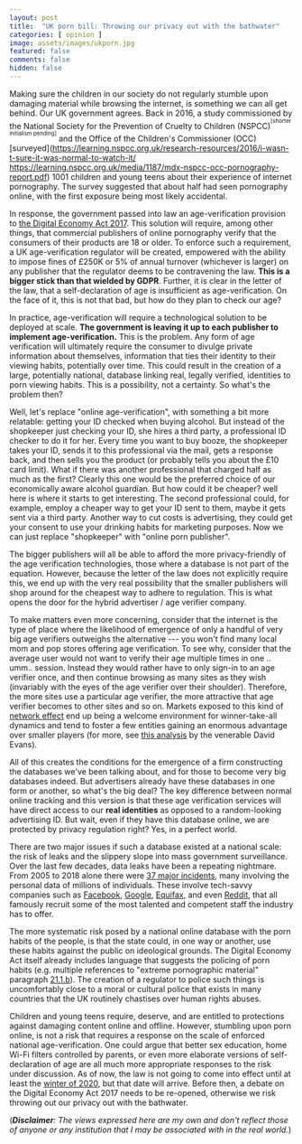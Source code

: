```yaml
---
layout: post
title:  "UK porn bill: Throwing our privacy out with the bathwater"
categories: [ opinion ]
image: assets/images/ukporn.jpg
featured: false
comments: false
hidden: false
---
```


Making sure the children in our society do not regularly stumble upon damaging material while browsing the internet, is something we can all get behind. Our UK government agrees. Back in 2016, a study commissioned by the National Society for the Prevention of Cruelty to Children (NSPCC)<sup><sup>[shorter initialism pending]</sup></sup> and the Office of the Children's Commissioner (OCC) [surveyed](https://learning.nspcc.org.uk/research-resources/2016/i-wasn-t-sure-it-was-normal-to-watch-it/ 
https://learning.nspcc.org.uk/media/1187/mdx-nspcc-occ-pornography-report.pdf) 1001 children and young teens about their experience of internet pornography. The survey suggested that about half had seen pornography online, with the first exposure being most likely accidental.


In response, the government passed into law an age-verification provision to [the Digital Economy Act 2017](http://www.legislation.gov.uk/ukpga/2017/30/part/3/enacted). This solution will require, among other things, that commercial publishers of online pornography verify that the consumers of their products are 18 or older. To enforce such a requirement, a UK age-verification regulator will be created, empowered with the ability to impose fines of £250K or 5% of annual turnover (whichever is larger) on any publisher that the regulator deems to be contravening the law. **This is a bigger stick than that wielded by GDPR**. Further, it is clear in the letter of the law, that a self-declaration of age is insufficient as age-verification. On the face of it, this is not that bad, but how do they plan to check our age?


In practice, age-verification will require a technological solution to be deployed at scale. **The government is leaving it up to each publisher to implement age-verification.** This is the problem. Any form of age verification will ultimately require the consumer to divulge private information about themselves, information that ties their identity to their viewing habits, potentially over time. This could result in the creation of a large, potentially national, database linking real, legally verified, identities to porn viewing habits. This is a possibility, not a certainty. So what's the problem then?

Well, let's replace "online age-verification", with something a bit more relatable: getting your ID checked when buying alcohol. But instead of the shopkeeper just checking your ID, she hires a third party, a professional ID checker to do it for her. Every time you want to buy booze, the shopkeeper takes your ID, sends it to this professional via the mail, gets a response back, and then sells you the product (or probably tells you about the £10 card limit). What if there was another professional that charged half as much as the first? Clearly this one would be the preferred choice of our economically aware alcohol guardian. But how could it be cheaper? well here is where it starts to get interesting. The second professional could, for example, employ a cheaper way to get your ID sent to them, maybe it gets sent via a third party. Another way to cut costs is advertising, they could get your consent to use your drinking habits for marketing purposes. Now we can just replace "shopkeeper" with "online porn publisher". 

The bigger publishers will all be able to afford the more privacy-friendly of the age verification technologies, those where a database is not part of the equation. However, because the letter of the law does not explicitly require this, we end up with the very real possibility that the smaller publishers will shop around for the cheapest way to adhere to regulation. This is what opens the door for the hybrid advertiser / age verifier company. 

To make matters even more concerning, consider that the internet is the type of place where the likelihood of emergence of only a handful of very big age verifiers outweighs the alternative --- you won't find many local mom and pop stores offering age verification. To see why, consider that the average user would not want to verify their age multiple times in one .. umm.. session. Instead they would rather have to only sign-in to an age verifier once, and then continue browsing as many sites as they wish (invariably with the eyes of the age verifier over their shoulder). Therefore, the more sites use a particular age verifier, the more attractive that age verifier becomes to other sites and so on. Markets exposed to this kind of [network effect](https://en.wikipedia.org/wiki/Network_effect) end up being a welcome environment for winner-take-all dynamics and tend to foster a few entities gaining an enormous advantage over smaller players (for more, see [this analysis](http://mitsloan.mit.edu/shared/ods/documents/?DocumentID=4243) by the venerable David Evans).

All of this creates the conditions for the emergence of a firm constructing the databases we've been talking about, and for those to become very big databases indeed. But advertisers already have these databases in one form or another, so what's the big deal? The key difference between normal online tracking and this version is that these age verification services will have direct access to our **real identities** as opposed to a random-looking advertising ID. But wait, even if they have this database online, we are protected by privacy regulation right? Yes, in a perfect world. 


There are two major issues if such a database existed at a national scale: the risk of leaks and the slippery slope into mass government surveillance. Over the last few decades, data leaks have been a repeating nightmare. From 2005 to 2018 alone there were [37 major incidents](https://en.wikipedia.org/wiki/Data_breach#Major_incidents), many involving the personal data of millions of individuals. These involve tech-savvy companies such as [Facebook](https://www.newscientist.com/article/2168713-huge-new-facebook-data-leak-exposed-intimate-details-of-3m-users/), [Google](https://www.theguardian.com/technology/2018/oct/08/google-plus-security-breach-wall-street-journal), [Equifax](https://www.forbes.com/sites/leemathews/2017/09/07/equifax-data-breach-impacts-143-million-americans/#6f6ed8d3356f), and even [Reddit](https://www.theguardian.com/technology/2018/aug/02/reddit-user-information-usernames-passwords-email-addresses-hack), that all famously recruit some of the most talented and competent staff the industry has to offer.

The more systematic risk posed by a national online database with the porn habits of the people, is that the state could, in one way or another, use these habits against the public on ideological grounds. The Digital Economy Act itself already includes language that suggests the policing of porn habits (e.g. multiple references to "extreme pornographic material" paragraph [21.1.b](http://www.legislation.gov.uk/ukpga/2017/30/part/3/enacted)). The creation of a regulator to police such things is uncomfortably close to a moral or cultural police that exists in many countries that the UK routinely chastises over human rights abuses. 

Children and young teens require, deserve, and are entitled to protections against damaging content online and offline. However, stumbling upon porn online, is not a risk that requires a response on the scale of enforced national age-verification. One could argue that better sex education, home Wi-Fi filters controlled by parents, or even more elaborate versions of self-declaration of age are all much more appropriate responses to the risk under discussion. As of now, the law is not going to come into effect until at least the [winter of 2020](https://www.wired.co.uk/article/uk-porn-block-delayed), but that date will arrive. Before then, a debate on the Digital Economy Act 2017 needs to be re-opened, otherwise we risk throwing out our privacy out with the bathwater. 

(_**Disclaimer**: The views expressed here are my own and don't reflect those of anyone or any institution that I may be associated with in the real world._)
